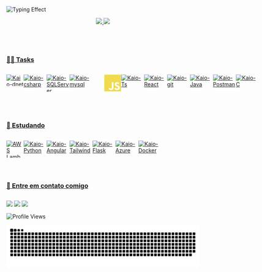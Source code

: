 ![Typing Effect](https://readme-typing-svg.demolab.com/?lines=Olá+Dev!+😁😁😁;Bem-vindo(a)+ao+meu+Git!&center=true&size=30&pause=1000&color=ffffff&width=1000&cursorColor=ff0000&duration=4000)
<br>

<div align="center">
  <a href="https://github.com/KaioGalvao">
  <img height="175em" src="https://github-readme-stats.vercel.app/api?username=KaioGalvao&show_icons=true&theme=dark&include_all_commits=true&count_private=tru"/>
  <img height="175em" src="https://github-readme-stats.vercel.app/api/top-langs/?username=KaioGalvao&layout=compact&langs_count=7&theme=dark"/>
</div><br>
 
<h3><br><br> 👩‍💻 Tasks<h3>
  
  ##
  <div style="display: flex">
     <img align="center" alt="Kaio-dnet" height="30" width="45" src="https://cdn.jsdelivr.net/gh/devicons/devicon/icons/dot-net/dot-net-plain-wordmark.svg">
    <img align="center" alt="Kaio-csharp" height="45" width="60" src="https://cdn.jsdelivr.net/gh/devicons/devicon/icons/csharp/csharp-original.svg">
    <img align="center" alt="Kaio-SQLServer" height="45" width="60" src="https://cdn.jsdelivr.net/gh/devicons/devicon/icons/microsoftsqlserver/microsoftsqlserver-plain.svg">
    <img align="center" alt="Kaio-mysql" height="60" width="90" src="https://cdn.jsdelivr.net/gh/devicons/devicon/icons/mysql/mysql-original-wordmark.svg">
    <img align="center" alt="Kaio-Js" height="45" width="60" src="https://raw.githubusercontent.com/devicons/devicon/master/icons/javascript/javascript-plain.svg">
    <img align="center" alt="Kaio-Ts" height="45" width="60" src="https://cdn.jsdelivr.net/gh/devicons/devicon/icons/typescript/typescript-original.svg">
    <img align="center" alt="Kaio-React" height="45" width="60" src="https://cdn.jsdelivr.net/gh/devicons/devicon/icons/react/react-original.svg">
    <img align="center" alt="Kaio-git" height="45" width="60" src="https://cdn.jsdelivr.net/gh/devicons/devicon/icons/git/git-original.svg">
    <img align="center" alt="Kaio-Java" height="45" width="60" src="https://cdn.jsdelivr.net/gh/devicons/devicon/icons/java/java-original-wordmark.svg">
    <img align="center" alt="Kaio-Postman" height="45" width="60" src="https://cdn.jsdelivr.net/gh/devicons/devicon/icons/postman/postman-original.svg">
    <img align="center" alt="Kaio-C" height="45" width="60" src="https://cdn.jsdelivr.net/gh/devicons/devicon/icons/c/c-original.svg">
  
  </div>

  <h3><br><br>📘 Estudando<h3>
    
##
    
<div style="display: flex">
    <img src="https://cdn.jsdelivr.net/gh/devicons/devicon@latest/icons/amazonwebservices/amazonwebservices-original-wordmark.svg" width="45" height="45" alt="AWS Lambda"/>
    <img align="center" alt="Kaio-Python" height="45" width="60" src="https://cdn.jsdelivr.net/gh/devicons/devicon/icons/python/python-original.svg">
    <img align="center" alt="Kaio-Angular" height="45" width="60" src="https://cdn.jsdelivr.net/gh/devicons/devicon/icons/angularjs/angularjs-original.svg">
    <img align="center" alt="Kaio-Tailwind" height="45" width="60" src="https://cdn.jsdelivr.net/gh/devicons/devicon/icons/tailwindcss/tailwindcss-original.svg">
    <img align="center" alt="Kaio-Flask" height="45" width="60" src="https://cdn.jsdelivr.net/gh/devicons/devicon/icons/flask/flask-original.svg">
    <img align="center" alt="Kaio-Azure" height="45" width="60" src="https://cdn.jsdelivr.net/gh/devicons/devicon/icons/azure/azure-original.svg">
    <img align="center" alt="Kaio-Docker" height="45" width="60" src="https://cdn.jsdelivr.net/gh/devicons/devicon/icons/docker/docker-original.svg">
</div>
  
  
  <h3><br><br>📲 Entre em contato comigo<h3>
    
##
  
 <div> 
  <a href="https://instagram.com/euk.kaio" target="_blank"><img src="https://img.shields.io/badge/-Instagram-%23E4405F?style=for-the-badge&logo=instagram&logoColor=white" target="_blank"></a>
  <a href = "mailto:kaiovsagalvao@gmail.com"><img src="https://img.shields.io/badge/-Gmail-%23333?style=for-the-badge&logo=gmail&logoColor=white" target="_blank"></a>
  <a href = "https://linkedin.com/in/kaio-galvao"><img src="https://img.shields.io/badge/-LinkedIn-%230077B5?style=for-the-badge&logo=linkedin&logoColor=white" target="_blank"></a>

![Profile Views](https://komarev.com/ghpvc/?username=KaioGalvao&color=blue&style=flat-square)
</div>
  
![Snake animation](https://github.com/Platane/snk/raw/output/github-contribution-grid-snake.svg)
   
